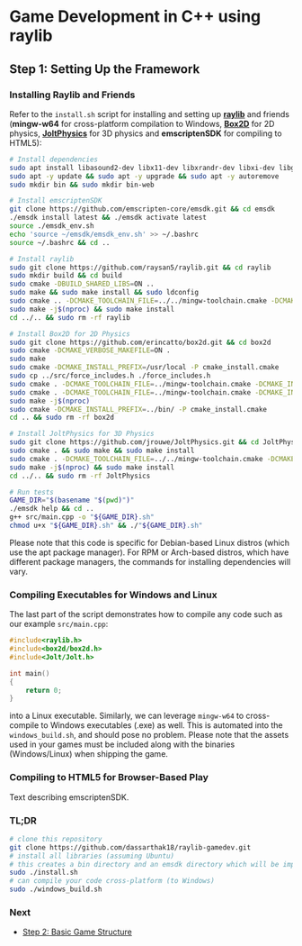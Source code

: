 # Game Development in C++ using raylib

## Step 1: Setting Up the Framework

### Installing Raylib and Friends

Refer to the ``install.sh`` script for installing and setting up [**raylib**](https://www.raylib.com/) and friends (**mingw-w64** for cross-platform compilation to Windows, [**Box2D**](https://box2d.org/) for 2D physics, [**JoltPhysics**](https://jrouwe.github.io/JoltPhysicsDocs/5.2.0/index.html) for 3D physics and **emscriptenSDK** for compiling to HTML5):

```bash
# Install dependencies
sudo apt install libasound2-dev libx11-dev libxrandr-dev libxi-dev libgl1-mesa-dev libglu1-mesa-dev libxcursor-dev libxinerama-dev libwayland-dev libxkbcommon-dev git make cmake glslc glslang-tools libshaderc-dev libshaderc1 vulkan-tools mingw-w64
sudo apt -y update && sudo apt -y upgrade && sudo apt -y autoremove
sudo mkdir bin && sudo mkdir bin-web

# Install emscriptenSDK
git clone https://github.com/emscripten-core/emsdk.git && cd emsdk
./emsdk install latest && ./emsdk activate latest
source ./emsdk_env.sh
echo 'source ~/emsdk/emsdk_env.sh' >> ~/.bashrc
source ~/.bashrc && cd ..

# Install raylib
sudo git clone https://github.com/raysan5/raylib.git && cd raylib
sudo mkdir build && cd build
sudo cmake -DBUILD_SHARED_LIBS=ON ..
sudo make && sudo make install && sudo ldconfig
sudo cmake .. -DCMAKE_TOOLCHAIN_FILE=../../mingw-toolchain.cmake -DCMAKE_INSTALL_PREFIX=../../bin -DBUILD_EXAMPLES=OFF -DBUILD_SHARED_LIBS=OFF
sudo make -j$(nproc) && sudo make install
cd ../.. && sudo rm -rf raylib

# Install Box2D for 2D Physics
sudo git clone https://github.com/erincatto/box2d.git && cd box2d
sudo cmake -DCMAKE_VERBOSE_MAKEFILE=ON .
sudo make
sudo cmake -DCMAKE_INSTALL_PREFIX=/usr/local -P cmake_install.cmake
sudo cp ../src/force_includes.h ./force_includes.h
sudo cmake . -DCMAKE_TOOLCHAIN_FILE=../mingw-toolchain.cmake -DCMAKE_INSTALL_PREFIX=../bin -DCMAKE_CXX_FLAGS="-includeforce_includes.h"
sudo cmake . -DCMAKE_TOOLCHAIN_FILE=../mingw-toolchain.cmake -DCMAKE_INSTALL_PREFIX=../bin -DCMAKE_CXX_FLAGS="-includeforce_includes.h"
sudo make -j$(nproc)
sudo cmake -DCMAKE_INSTALL_PREFIX=../bin/ -P cmake_install.cmake
cd .. && sudo rm -rf box2d

# Install JoltPhysics for 3D Physics
sudo git clone https://github.com/jrouwe/JoltPhysics.git && cd JoltPhysics/Build/
sudo cmake . && sudo make && sudo make install
sudo cmake . -DCMAKE_TOOLCHAIN_FILE=../../mingw-toolchain.cmake -DCMAKE_INSTALL_PREFIX=../../bin
sudo make -j$(nproc) && sudo make install
cd ../.. && sudo rm -rf JoltPhysics

# Run tests
GAME_DIR="$(basename "$(pwd)")"
./emsdk help && cd ..
g++ src/main.cpp -o "${GAME_DIR}.sh"
chmod u+x "${GAME_DIR}.sh" && ./"${GAME_DIR}.sh"
```

Please note that this code is specific for Debian-based Linux distros (which use the apt package manager). For RPM or Arch-based distros, which have different package managers, the commands for installing dependencies will vary.

### Compiling Executables for Windows and Linux

The last part of the script demonstrates how to compile any code such as our example ``src/main.cpp``:

```C++
#include<raylib.h>
#include<box2d/box2d.h>
#include<Jolt/Jolt.h>

int main()
{
    return 0;
}
```

into a Linux executable. Similarly, we can leverage ``mingw-w64`` to cross-compile to Windows executables (.exe) as well. This is automated into the ``windows_build.sh``, and should pose no problem. Please note that the assets used in your games must be included along with the binaries (Windows/Linux) when shipping the game.

### Compiling to HTML5 for Browser-Based Play

Text describing emscriptenSDK.

### TL;DR

```bash
# clone this repository
git clone https://github.com/dassarthak18/raylib-gamedev.git
# install all libraries (assuming Ubuntu)
# this creates a bin directory and an emsdk directory which will be important later
sudo ./install.sh
# can compile your code cross-platform (to Windows)
sudo ./windows_build.sh
```

### Next

* [Step 2: Basic Game Structure](docs/step_2.md)
